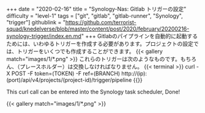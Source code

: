+++
date = "2020-02-16"
title = "Synology-Nas: Gitlab トリガーの設定"
difficulty = "level-1"
tags = ["git", "gitlab", "gitlab-runner", "Synology", "trigger"]
githublink = "https://github.com/terrorist-squad/knedelverse/blob/master/content/post/2020/february/20200216-synology-trigger/index.en.md"
+++
Gitlabのパイプラインを自動的に起動するためには、いわゆるトリガーを作成する必要があります。プロジェクトの設定では、トリガーをいくつでも作成することができます。
{{< gallery match="images/1/*.png" >}}
これらのトリガーは次のようなものです。もちろん、（プレースホルダー）は交換しなければなりません。
{{< terminal >}}
curl -X POST -F token=(TOKEN) -F ref=(BRANCH) http://(ip):(port)/api/v4/projects/(project-id)/trigger/pipeline
{{</terminal >}}

This curl call can be entered into the Synology task scheduler, Done!

{{< gallery match="images/1/*.png" >}}